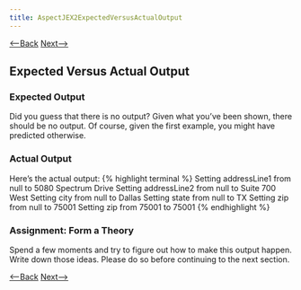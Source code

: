 ```yaml
---
title: AspectJEX2ExpectedVersusActualOutput
---
```

[<--Back](AspectJ_Example_2) [Next-->](AspectJEX2Possibilities)

## Expected Versus Actual Output

### Expected Output
Did you guess that there is no output? Given what you’ve been shown, there should be no output. Of course, given the first example, you might have predicted otherwise.
### Actual Output
Here’s the actual output:
{% highlight terminal %}
Setting addressLine1 from null to 5080 Spectrum Drive
Setting addressLine2 from null to Suite 700 West
Setting city from null to Dallas
Setting state from null to TX
Setting zip from null to 75001
Setting zip from 75001 to 75001
{% endhighlight %}
### Assignment: Form a Theory
Spend a few moments and try to figure out how to make this output happen. Write down those ideas. Please do so before continuing to the next section.

[<--Back](AspectJ_Example_2) [Next-->](AspectJEX2Possibilities)
